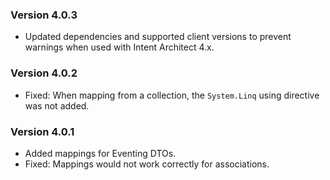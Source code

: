 ### Version 4.0.3

- Updated dependencies and supported client versions to prevent warnings when used with Intent Architect 4.x.

### Version 4.0.2

- Fixed: When mapping from a collection, the `System.Linq` using directive was not added.

### Version 4.0.1

- Added mappings for Eventing DTOs.
- Fixed: Mappings would not work correctly for associations.
